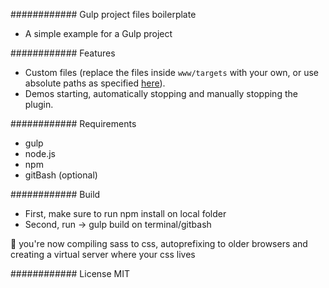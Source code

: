 ############ Gulp project files boilerplate 
* A simple example for a Gulp project

############ Features
* Custom files (replace the files inside `www/targets` with your own, or use absolute paths as specified [here](https://github.com/mattrayner/cordova-plugin-vuforia#configxml)).
* Demos starting, automatically stopping and manually stopping the plugin.

############ Requirements
* gulp
* node.js
* npm
* gitBash (optional)

############ Build
* First, make sure to run npm install on local folder
* Second, run -> gulp build on terminal/gitbash

:tada: you're now compiling sass to css, autoprefixing to older browsers and creating a virtual server where your css lives
 
############ License
MIT